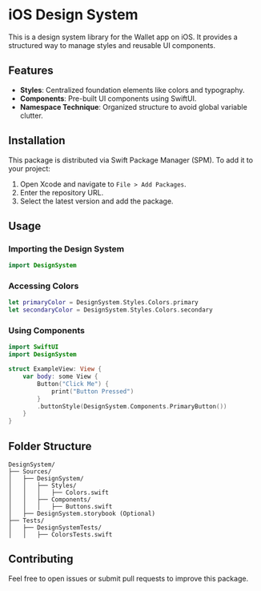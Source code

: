 # iOS Design System

This is a design system library for the Wallet app on iOS. It provides a structured way to manage styles and reusable UI components.

## Features
- **Styles**: Centralized foundation elements like colors and typography.
- **Components**: Pre-built UI components using SwiftUI.
- **Namespace Technique**: Organized structure to avoid global variable clutter.

## Installation
This package is distributed via Swift Package Manager (SPM). To add it to your project:

1. Open Xcode and navigate to `File > Add Packages`.
2. Enter the repository URL.
3. Select the latest version and add the package.

## Usage
### Importing the Design System
```swift
import DesignSystem
```

### Accessing Colors
```swift
let primaryColor = DesignSystem.Styles.Colors.primary
let secondaryColor = DesignSystem.Styles.Colors.secondary
```

### Using Components
```swift
import SwiftUI
import DesignSystem

struct ExampleView: View {
    var body: some View {
        Button("Click Me") {
            print("Button Pressed")
        }
        .buttonStyle(DesignSystem.Components.PrimaryButton())
    }
}
```

## Folder Structure
```
DesignSystem/
├── Sources/
│   ├── DesignSystem/
│   │   ├── Styles/
│   │   │   ├── Colors.swift
│   │   ├── Components/
│   │   │   ├── Buttons.swift
│   ├── DesignSystem.storybook (Optional)
├── Tests/
│   ├── DesignSystemTests/
│   │   ├── ColorsTests.swift
```

## Contributing
Feel free to open issues or submit pull requests to improve this package.

